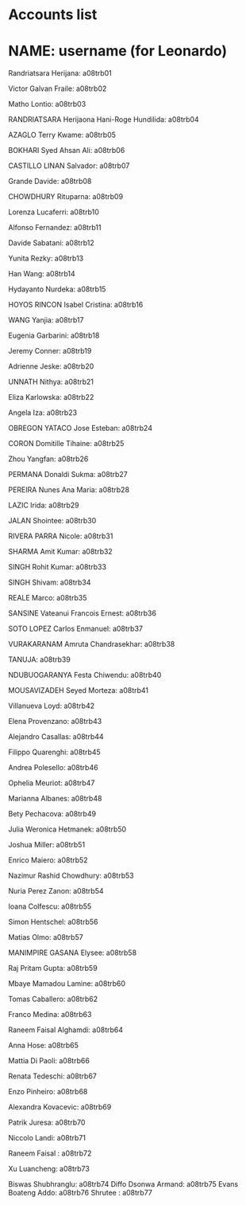# Accounts list
# NAME: username (for Leonardo)

Randriatsara Herijana:  a08trb01

Victor Galvan Fraile:  a08trb02

Matho Lontio:  a08trb03

RANDRIATSARA Herijaona Hani-Roge Hundilida:  a08trb04

AZAGLO Terry Kwame:  a08trb05

BOKHARI Syed Ahsan Ali:  a08trb06

CASTILLO LINAN Salvador:  a08trb07

Grande Davide:  a08trb08

CHOWDHURY Rituparna:  a08trb09

Lorenza Lucaferri:  a08trb10

Alfonso Fernandez:  a08trb11

Davide Sabatani:  a08trb12 

Yunita Rezky:  a08trb13

Han Wang:  a08trb14

Hydayanto Nurdeka:  a08trb15

HOYOS RINCON Isabel Cristina:  a08trb16

WANG  Yanjia:  a08trb17

Eugenia Garbarini:  a08trb18

Jeremy Conner:  a08trb19

Adrienne Jeske:  a08trb20

UNNATH Nithya:  a08trb21

Eliza Karlowska:  a08trb22

Angela Iza:  a08trb23

OBREGON YATACO Jose Esteban:  a08trb24

CORON Domitille Tihaine:  a08trb25

Zhou Yangfan:  a08trb26

PERMANA Donaldi Sukma:  a08trb27

PEREIRA Nunes Ana Maria:  a08trb28

LAZIC Irida:  a08trb29

JALAN Shointee:  a08trb30

RIVERA PARRA Nicole:  a08trb31

SHARMA Amit Kumar:  a08trb32

SINGH Rohit Kumar:  a08trb33

SINGH Shivam:  a08trb34

REALE Marco:  a08trb35

SANSINE Vateanui Francois Ernest:  a08trb36

SOTO LOPEZ Carlos Enmanuel:  a08trb37

VURAKARANAM Amruta Chandrasekhar:  a08trb38

TANUJA:  a08trb39

NDUBUOGARANYA Festa Chiwendu:  a08trb40

MOUSAVIZADEH Seyed Morteza:  a08trb41

Villanueva Loyd: a08trb42

Elena Provenzano: a08trb43

Alejandro Casallas: a08trb44

Filippo Quarenghi: a08trb45

Andrea Polesello: a08trb46

Ophelia Meuriot: a08trb47

Marianna Albanes: a08trb48

Bety Pechacova: a08trb49

Julia Weronica Hetmanek: a08trb50

Joshua Miller: a08trb51

Enrico Maiero: a08trb52

Nazimur Rashid Chowdhury: a08trb53

Nuria Perez Zanon: a08trb54

Ioana Colfescu: a08trb55

Simon Hentschel: a08trb56

Matias Olmo: a08trb57

MANIMPIRE GASANA Elysee: a08trb58

Raj Pritam Gupta: a08trb59

Mbaye Mamadou Lamine: a08trb60

Tomas Caballero: a08trb62

Franco Medina: a08trb63

Raneem Faisal Alghamdi: a08trb64

Anna Hose: a08trb65

Mattia Di Paoli: a08trb66

Renata Tedeschi: a08trb67

Enzo Pinheiro: a08trb68

Alexandra Kovacevic: a08trb69

Patrik Juresa: a08trb70

Niccolo Landi: a08trb71

Raneem Faisal : a08trb72

Xu Luancheng: a08trb73

Biswas Shubhranglu: a08trb74
Diffo Dsonwa Armand: a08trb75
Evans Boateng Addo: a08trb76
Shrutee : a08trb77
